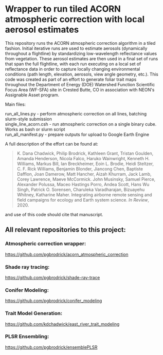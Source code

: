 # Wrapper to run tiled ACORN atmospheric correction with local aerosol estimates

This repository runs the ACORN atmospheric correction algorithm in a tiled fashion. Initial iterative runs are used to 
estimate aerosols (dynamically throughout a flightline) by standardizing low-wavelength reflectance values from vegetation.
These aerosol estimates are then used in a final set of runs that span the full flightline, with each run executing on a 
local set of reflectance data in order to capture locally changing environmental conditions (path length, elevation, aerosols,
view angle geometry, etc.).
This code was created as part of an effort to generate foliar trait maps throughout the Department of Energy (DOE) Watershed Function Scientific Focus Area (WF-SFA) site in Crested Butte, CO in association with NEON's Assignable Asset program. <br>


Main files:

run_all_lines.py - perform atmospheric correction on all lines, batching slurm-style submission<br>
single_line_acorn.csh - run atmospheric correction on a single binary cube.  Works as bash or slurm script <br>
run_all_manifest.py - prepare outputs for upload to Google Earth Engine<br>


A full description of the effort can be found at:

> K. Dana Chadwick, Philip Brodrick, Kathleen Grant, Tristan Goulden, Amanda Henderson, Nicola Falco, Haruko Wainwright, Kenneth H. Williams, Markus Bill, Ian Breckheimer, Eoin L. Brodie, Heidi Steltzer, C. F. Rick Williams, Benjamin Blonder, Jiancong Chen, Baptiste Dafflon, Joan Damerow, Matt Hancher, Aizah Khurram, Jack Lamb, Corey Lawrence, Maeve McCormick. John Musinsky, Samuel Pierce, Alexander Polussa, Maceo Hastings Porro, Andea Scott, Hans Wu Singh, Patrick O. Sorensen, Charuleka Varadharajan, Bizuayehu Whitney, Katharine Maher. Integrating airborne remote sensing and field campaigns for ecology and Earth system science. <i>In Review</i>, 2020.

and use of this code should cite that manuscript.

## All relevant repositories to this project:

### Atmospheric correction wrapper: 
https://github.com/pgbrodrick/acorn_atmospheric_correction

### Shade ray tracing: 
https://github.com/pgbrodrick/shade-ray-trace

### Conifer Modeling:
https://github.com/pgbrodrick/conifer_modeling

### Trait Model Generation:
https://github.com/kdchadwick/east_river_trait_modeling

### PLSR Ensembling:
https://github.com/pgbrodrick/ensemblePLSR
